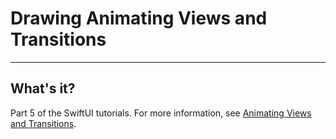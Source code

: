 # Drawing Animating Views and Transitions

___

## What's it?

Part 5 of the SwiftUI tutorials. For more information, see [Animating Views and Transitions](https://developer.apple.com/tutorials/swiftui/animating-views-and-transitions).

